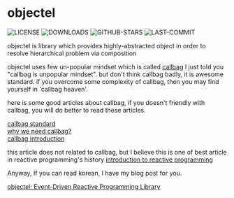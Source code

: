 # objectel

![LICENSE](https://img.shields.io/npm/l/@objectel/objectel.svg)
![DOWNLOADS](https://img.shields.io/npm/dt/@objectel/objectel.svg)
![GITHUB-STARS](https://img.shields.io/github/stars/objectel/objectel.svg)
![LAST-COMMIT](https://img.shields.io/github/last-commit/objectel/objectel.svg)

objectel is library which provides highly-abstracted object in order to resolve hierarchical problem via composition

objectel uses few un-popular mindset which is called [callbag](https://github.com/callbag/callbag)
I just told you "callbag is unpopular mindset". but don't think callbag badly, it is awesome standard.
if you overcome some complexity of callbag, then you may find yourself in 'callbag heaven'.

here is some good articles about callbag, if you doesn't friendly with callbag, you will do better to read these articles.

[callbag standard](https://github.com/callbag/callbag)  
[why we need callbag?](https://staltz.com/why-we-need-callbags.html)  
[callbag introduction](http://blog.krawaller.se/posts/callbags-introduction/)  

this article does not related to callbag, but I believe this is one of best article in reactive programming's history
[introduction to reactive programming](https://gist.github.com/staltz/868e7e9bc2a7b8c1f754)

Anyway, If you can read korean, I have my blog post for you.

[objectel: Event-Driven Reactive Programming Library](https://environmentset.github.io/2019/01/17/objectel-Event-Driven-Reactive-Programming-Library/)